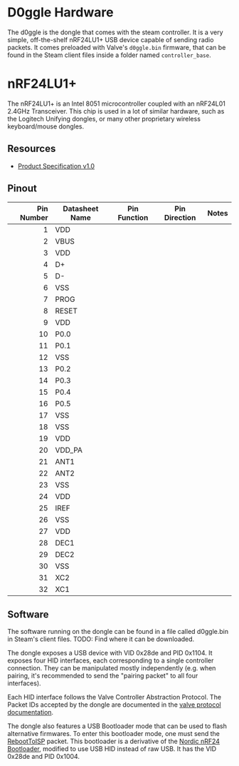 # D0ggle Hardware

The d0ggle is the dongle that comes with the steam controller. It is a very
simple, off-the-shelf nRF24LU1+ USB device capable of sending radio packets. It
comes preloaded with Valve's `d0ggle.bin` firmware, that can be found in the
Steam client files inside a folder named `controller_base`.

# nRF24LU1+

The nRF24LU1+ is an Intel 8051 microcontroller coupled with an nRF24L01 2.4GHz
Transceiver. This chip is used in a lot of similar hardware, such as the
Logitech Unifying dongles, or many other proprietary wireless keyboard/mouse
dongles.

## Resources

- [Product Specification v1.0](https://web.archive.org/web/20191011024449/https://www.sparkfun.com/datasheets/Wireless/Nordic/nRF24LU1P_1_0.pdf)

## Pinout

| Pin Number    | Datasheet Name        | Pin Function     | Pin Direction | Notes         |
|--------------:|-----------------------|------------------|---------------|---------------|
|             1 | VDD                   |                  |               |  |
|             2 | VBUS                  |                  |               |  |
|             3 | VDD                   |                  |               |  |
|             4 | D+                    |                  |               |  |
|             5 | D-                    |                  |               |  |
|             6 | VSS                   |                  |               |  |
|             7 | PROG                  |                  |               |  |
|             8 | RESET                 |                  |               |  |
|             9 | VDD                   |                  |               |  |
|            10 | P0.0                  |                  |               |  |
|            11 | P0.1                  |                  |               |  |
|            12 | VSS                   |                  |               |  |
|            13 | P0.2                  |                  |               |  |
|            14 | P0.3                  |                  |               |  |
|            15 | P0.4                  |                  |               |  |
|            16 | P0.5                  |                  |               |  |
|            17 | VSS                   |                  |               |  |
|            18 | VSS                   |                  |               |  |
|            19 | VDD                   |                  |               |  |
|            20 | VDD_PA                |                  |               |  |
|            21 | ANT1                  |                  |               |  |
|            22 | ANT2                  |                  |               |  |
|            23 | VSS                   |                  |               |  |
|            24 | VDD                   |                  |               |  |
|            25 | IREF                  |                  |               |  |
|            26 | VSS                   |                  |               |  |
|            27 | VDD                   |                  |               |  |
|            28 | DEC1                  |                  |               |  |
|            29 | DEC2                  |                  |               |  |
|            30 | VSS                   |                  |               |  |
|            31 | XC2                   |                  |               |  |
|            32 | XC1                   |                  |               |  |

## Software

The software running on the dongle can be found in a file called d0ggle.bin in
Steam's client files. TODO: Find where it can be downloaded.

The dongle exposes a USB device with VID 0x28de and PID 0x1104. It exposes four
HID interfaces, each corresponding to a single controller connection. They can
be manipulated mostly independently (e.g. when pairing, it's recommended to send
the "pairing packet" to all four interfaces).

Each HID interface follows the Valve Controller Abstraction Protocol. The Packet
IDs accepted by the dongle are documented in the [valve protocol documentation].

The dongle also features a USB Bootloader mode that can be used to flash
alternative firmwares. To enter this bootloader mode, one must send the
[RebootToISP] packet. This bootloader is a derivative of the [Nordic nRF24
Bootloader], modified to use USB HID instead of raw USB. It has the VID 0x28de
and PID 0x1004.

[valve protocol documentation]: valve_protocol.md
[Nordic nRF24 Bootloader]: https://www.sparkfun.com/datasheets/Wireless/Nordic/nRF24LU1P_1_0.pdf#G1308975
[RebootToISP]: valve_protocol.md#RebootToISP